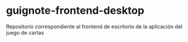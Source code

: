 # guignote-frontend-desktop
Repositorio correspondiente al frontend de escritorio de la aplicación del juego de cartas
